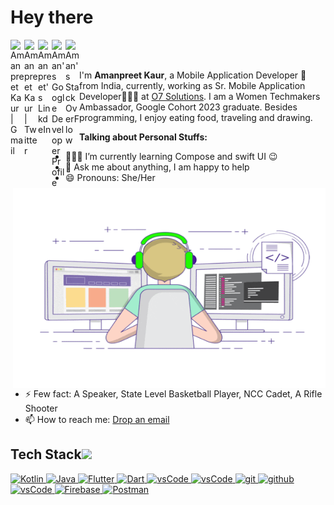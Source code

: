 # Hey there

<a href="mailto:kauramanp1808@gmail.com?subject=Feedback%20From%20Github&body=Hello,">
  <img align="left" alt="Amanpreet Kaur | Gmail" width="22px" src="https://cdn.jsdelivr.net/npm/simple-icons@v3/icons/gmail.svg" />
</a>
<a href="https://twitter.com/amanp_kaur">
  <img align="left" alt="Amanpreet Kaur | Twitter" width="22px" src="https://cdn.jsdelivr.net/npm/simple-icons@v3/icons/twitter.svg" />
</a>
<a href="https://www.linkedin.com/in/kauramanp/">
  <img align="left" alt="Amanpreet's LinkdeIn" width="22px" src="https://cdn.jsdelivr.net/npm/simple-icons@v3/icons/linkedin.svg" />
</a>
<a href="https://g.dev/amanpreetkaur" >
  <img align="left" alt="Aman's Google Developer Profile" width="22px" src="https://cdn.jsdelivr.net/npm/simple-icons@v3/icons/google.svg">
</a> 
  
<a href="https://stackoverflow.com/users/8075762/amanpreet-kaur">
  <img align="left" alt="Aman's StackOverFlow" width="22px" src="https://cdn.jsdelivr.net/npm/simple-icons@v3/icons/stackoverflow.svg">
</a> 


<br />
<br>

I'm <b>Amanpreet Kaur</b>, a Mobile Application Developer 🚀 from India, currently, working as Sr. Mobile Application Developer🙍🏽‍♂️ at [O7 Solutions](https://www.o7solutions.in/). I am a Women Techmakers Ambassador, Google Cohort 2023 graduate. Besides programming, I enjoy eating food, traveling and drawing.

   <img align="right" alt="GIF" src="https://github.com/kauramanp/kauramanp/blob/main/image.gif?raw=true" width="500" height="320" />
<b>Talking about Personal Stuffs:</b>

- 👨🏽‍💻 I’m currently learning Compose and swift UI :wink:
- 💬 Ask me about anything, I am happy to help
- 😄 Pronouns: She/Her 
- ⚡ Few fact: A Speaker, State Level Basketball Player, NCC Cadet, A Rifle Shooter
- 📫 How to reach me: [Drop an email](mailto:kauramanp1808@gmail.com?subject=Feedback%20From%20Github&body=Hello,)



## Tech Stack<img src = "https://media2.giphy.com/media/QssGEmpkyEOhBCb7e1/giphy.gif?cid=ecf05e47a0n3gi1bfqntqmob8g9aid1oyj2wr3ds3mg700bl&rid=giphy.gif" width = 32px> 
  <a href="https://www.kotlin.org" target="_blank">
    <img alt="Kotlin" src="https://img.shields.io/badge/Kotlin-B125EA?style=for-the-badge&logo=kotlin&logoColor=white">
  </a>
    <a href="https://www.java.com/en/" target="_blank">
    <img alt="Java" src="https://img.shields.io/badge/Java-FF4500?style=for-the-badge&logo=java&logoColor=orange">
  </a>
      <a href="https://flutter.dev/" target="_blank">
    <img alt="Flutter" src="https://img.shields.io/badge/Flutter-42A5F5?style=for-the-badge&logo=flutter&logoColor=white">
  </a>
    </a>
      <a href="https://flutter.dev/" target="_blank">
    <img alt="Dart" src="https://img.shields.io/badge/dart-%230175C2.svg?style=for-the-badge&logo=dart&logoColor=white">
  </a>
  
  <a href="" target="_blank">
    <img src="https://img.shields.io/badge/C-649AD2.svg?style=for-the-badge&logo=c&logoColor=white" alt="vsCode"/> 
  </a>
  
  <a href="" target="_blank">
    <img src="https://img.shields.io/badge/C++-649AD2.svg?style=for-the-badge&logo=cplusplus&logoColor=white" alt="vsCode"/> 
  </a>
   <a href="https://git-scm.com/" target="_blank">
    <img src="https://img.shields.io/badge/git-F05032.svg?style=for-the-badge&logo=git&logoColor=white"
      alt="git"/>
  </a>
  <a href="https://github.com/kauramanp" target="_blank">
    <img src="https://img.shields.io/badge/github-181717.svg?style=for-the-badge&logo=github&logoColor=white" alt="github" />
  </a>
  <a href="https://code.visualstudio.com/" target="_blank">
    <img src="https://img.shields.io/badge/vscode-007ACC.svg?style=for-the-badge&logo=visualstudiocode&logoColor=white" alt="vsCode"/> 
  </a>
   <a href="" target="_blank">
    <img alt="Firebase" src="https://img.shields.io/badge/firebase-%23039BE5.svg?style=for-the-badge&logo=firebase">
  </a> 
  
   <a href="Postman"  target="_blank">
    <img alt="Postman" src="https://img.shields.io/badge/Postman-FF6C37?style=for-the-badge&logo=postman&logoColor=white">
  </a> 
 <div>

